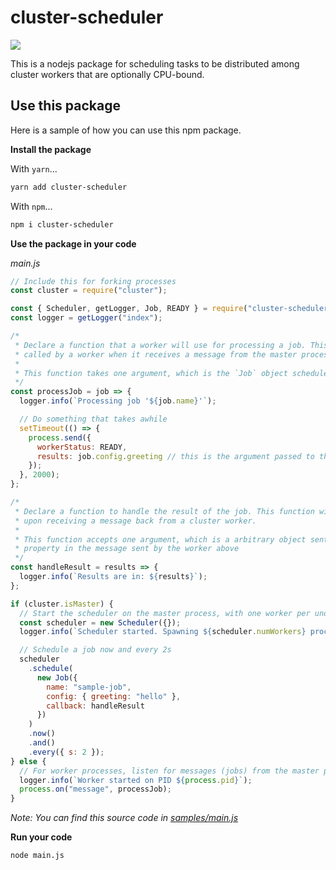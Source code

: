 # cluster-scheduler

<a href="https://www.npmjs.com/package/cluster-scheduler">
  <img src="https://badge.fury.io/js/cluster-scheduler.svg"/>
</a>

This is a nodejs package for scheduling tasks to be distributed among cluster workers that are optionally CPU-bound.

## Use this package

Here is a sample of how you can use this npm package.

**Install the package**

With `yarn`...

```bash
yarn add cluster-scheduler
```

With `npm`...

```bash
npm i cluster-scheduler
```

**Use the package in your code**

_main.js_

```javascript
// Include this for forking processes
const cluster = require("cluster");

const { Scheduler, getLogger, Job, READY } = require("cluster-scheduler");
const logger = getLogger("index");

/*
 * Declare a function that a worker will use for processing a job. This function will be
 * called by a worker when it receives a message from the master process.
 *
 * This function takes one argument, which is the `Job` object scheduled below
 */
const processJob = job => {
  logger.info(`Processing job '${job.name}'`);

  // Do something that takes awhile
  setTimeout(() => {
    process.send({
      workerStatus: READY,
      results: job.config.greeting // this is the argument passed to the `handleResult` function below
    });
  }, 2000);
};

/*
 * Declare a function to handle the result of the job. This function will be called
 * upon receiving a message back from a cluster worker.
 *
 * This function accepts one argument, which is a arbitrary object sent as the `results`
 * property in the message sent by the worker above
 */
const handleResult = results => {
  logger.info(`Results are in: ${results}`);
};

if (cluster.isMaster) {
  // Start the scheduler on the master process, with one worker per underlying core
  const scheduler = new Scheduler({});
  logger.info(`Scheduler started. Spawning ${scheduler.numWorkers} processes.`);

  // Schedule a job now and every 2s
  scheduler
    .schedule(
      new Job({
        name: "sample-job",
        config: { greeting: "hello" },
        callback: handleResult
      })
    )
    .now()
    .and()
    .every({ s: 2 });
} else {
  // For worker processes, listen for messages (jobs) from the master process
  logger.info(`Worker started on PID ${process.pid}`);
  process.on("message", processJob);
}
```

_Note: You can find this source code in [samples/main.js](samples/main.js)_

**Run your code**

```bash
node main.js
```
